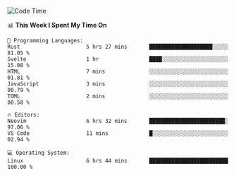 <!-- [![Top Langs](https://github-readme-stats.vercel.app/api/top-langs/?username=gagahsyuja&theme=dracula&hide_border=true&border_radius=7)](https://github.com/anuraghazra/github-readme-stats) -->

<!--START_SECTION:waka-->
![Code Time](http://img.shields.io/badge/Code%20Time-402%20hrs%2045%20mins-blue)

📊 **This Week I Spent My Time On** 

```text
💬 Programming Languages: 
Rust                     5 hrs 27 mins       ████████████████████░░░░░   81.05 % 
Svelte                   1 hr                ████░░░░░░░░░░░░░░░░░░░░░   15.08 % 
HTML                     7 mins              ░░░░░░░░░░░░░░░░░░░░░░░░░   01.81 % 
JavaScript               3 mins              ░░░░░░░░░░░░░░░░░░░░░░░░░   00.79 % 
TOML                     2 mins              ░░░░░░░░░░░░░░░░░░░░░░░░░   00.58 % 

🔥 Editors: 
Neovim                   6 hrs 32 mins       ████████████████████████░   97.06 % 
VS Code                  11 mins             █░░░░░░░░░░░░░░░░░░░░░░░░   02.94 % 

💻 Operating System: 
Linux                    6 hrs 44 mins       █████████████████████████   100.00 % 
```


<!--END_SECTION:waka-->
